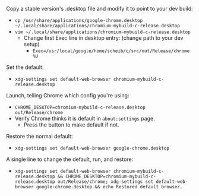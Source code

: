 Copy a stable version's .desktop file and modify it to point to your dev build:
  * `cp /usr/share/applications/google-chrome.desktop ~/.local/share/applications/chromium-mybuild-c-release.desktop`
  * `vim ~/.local/share/applications/chromium-mybuild-c-release.desktop`
    * Change first Exec line in desktop entry: (change path to your dev setup)
      * `Exec=/usr/local/google/home/scheib/c/src/out/Release/chrome %U`

Set the default:
  * `xdg-settings set default-web-browser chromium-mybuild-c-release.desktop`

Launch, telling Chrome which config you're using:
  * `CHROME_DESKTOP=chromium-mybuild-c-release.desktop out/Release/chrome`
  * Verify Chrome thinks it is default in `about:settings` page.
    * Press the button to make default if not.

Restore the normal default:
  * `xdg-settings set default-web-browser google-chrome.desktop`


A single line to change the default, run, and restore:
  * `xdg-settings set default-web-browser chromium-mybuild-c-release.desktop && CHROME_DESKTOP=chromium-mybuild-c-release.desktop out/Release/chrome; xdg-settings set default-web-browser google-chrome.desktop && echo Restored default browser.`